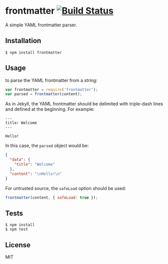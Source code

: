 # frontmatter [![Build Status](https://travis-ci.org/gnowoel/frontmatter.svg?branch=master)](https://travis-ci.org/gnowoel/frontmatter)

A simple YAML frontmatter parser.

## Installation

```
$ npm install frontmatter
```

## Usage

to parse the YAML frontmatter from a string:

```javascript
var frontmatter = require('frontmatter');
var parsed = frontmatter(content);
```

As in Jekyll, the YAML frontmatter should be delimited with triple-dash lines and defined at the beginning. For example:

```gfm
---
title: Welcome
---

Hello!
```

In this case, the `parsed` object would be:

```json
{
  "data": {
    "title": "Welcome"
  },
  "content": "\nHello!\n"
}
```

For untrusted source, the `safeLoad` option should be used:


```javascript
frontmatter(content, { safeLoad: true });
```

## Tests

```
$ npm install
$ npm test
```

## License

MIT
